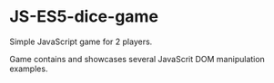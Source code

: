 # JS-ES5-dice-game

Simple JavaScript game for 2 players. 

Game contains and showcases several JavaScrit DOM manipulation examples.
